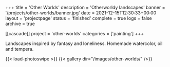 +++
title = 'Other Worlds'
description = 'Otherworldy landscapes'
banner = '/projects/other-worlds/banner.jpg'
date = 2021-12-15T12:30:33+00:00
layout = 'projectpage'
status = 'finished'
complete = true
logs = false
archive = true

[[cascade]]
project = 'other-worlds'
categories = ['painting']
+++

Landscapes inspired by fantasy and loneliness. Homemade watercolor, oil and tempera.

{{< load-photoswipe >}}
{{< gallery dir="/images/other-worlds/" />}}
